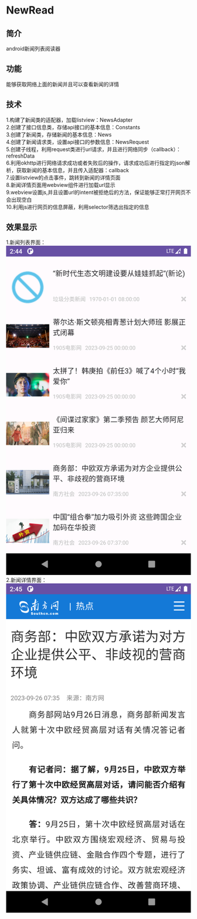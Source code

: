 # NewRead
## 简介
android新闻列表阅读器
## 功能
能够获取网络上面的新闻并且可以查看新闻的详情
## 技术
1.构建了新闻类的适配器，加载listview：NewsAdapter    
2.创建了接口信息类，存储api接口的基本信息：Constants  
3.创建了新闻类，存储新闻的基本信息：News  
4.创建了新闻请求类，设置api接口的参数信息：NewsRequest  
5.创建子线程，利用request类进行url请求，并且进行网络同步（callback）：refreshData  
6.利用okhttp进行网络请求成功或者失败后的操作，请求成功后进行指定的json解析，获取新闻的基本信息，并且传入适配器：callback    
7.设置listview的点击事件，跳转到新闻的详情页面  
8.新闻详情页面用webview组件进行加载url显示    
9.webview设置js,并且设置url的intent被拒绝后的方法，保证能够正常打开网页不会出现空白    
10.利用js进行网页的信息屏蔽，利用selector筛选出指定的信息
## 效果显示
1.新闻列表界面：![Image](https://github.com/luoshui2/NewRead/blob/master/app/src/main/res/drawable/Screenshot_20230926_104456.png)  
2.新闻详情界面：![Image](https://github.com/luoshui2/NewRead/blob/master/app/src/main/res/drawable/Screenshot_20230926_104515.png)
